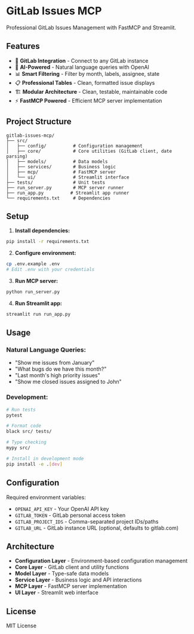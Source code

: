 # GitLab Issues MCP

Professional GitLab Issues Management with FastMCP and Streamlit.

## Features

- 🦊 **GitLab Integration** - Connect to any GitLab instance
- 🤖 **AI-Powered** - Natural language queries with OpenAI
- 📊 **Smart Filtering** - Filter by month, labels, assignee, state
- 📋 **Professional Tables** - Clean, formatted issue displays
- 🏗️ **Modular Architecture** - Clean, testable, maintainable code
- ⚡ **FastMCP Powered** - Efficient MCP server implementation

## Project Structure

```
gitlab-issues-mcp/
├── src/
│   ├── config/          # Configuration management
│   ├── core/            # Core utilities (GitLab client, date parsing)
│   ├── models/          # Data models
│   ├── services/        # Business logic
│   ├── mcp/             # FastMCP server
│   └── ui/              # Streamlit interface
├── tests/               # Unit tests
├── run_server.py        # MCP server runner
├── run_app.py          # Streamlit app runner
└── requirements.txt     # Dependencies
```

## Setup

1. **Install dependencies:**
```bash
pip install -r requirements.txt
```

2. **Configure environment:**
```bash
cp .env.example .env
# Edit .env with your credentials
```

3. **Run MCP server:**
```bash
python run_server.py
```

4. **Run Streamlit app:**
```bash
streamlit run run_app.py
```

## Usage

### Natural Language Queries:
- "Show me issues from January"
- "What bugs do we have this month?"
- "Last month's high priority issues"
- "Show me closed issues assigned to John"

### Development:

```bash
# Run tests
pytest

# Format code
black src/ tests/

# Type checking
mypy src/

# Install in development mode
pip install -e .[dev]
```

## Configuration

Required environment variables:

- `OPENAI_API_KEY` - Your OpenAI API key
- `GITLAB_TOKEN` - GitLab personal access token
- `GITLAB_PROJECT_IDS` - Comma-separated project IDs/paths
- `GITLAB_URL` - GitLab instance URL (optional, defaults to gitlab.com)

## Architecture

- **Configuration Layer** - Environment-based configuration management
- **Core Layer** - GitLab client and utility functions
- **Model Layer** - Type-safe data models
- **Service Layer** - Business logic and API interactions
- **MCP Layer** - FastMCP server implementation
- **UI Layer** - Streamlit web interface

## License

MIT License
